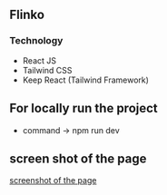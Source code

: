## Flinko

### Technology

- React JS
- Tailwind CSS
- Keep React (Tailwind Framework)

## For locally run the project

- command -> npm run dev

## screen shot of the page

[screenshot of the page](https://i.ibb.co/KrmW8Xn/ss.png)
